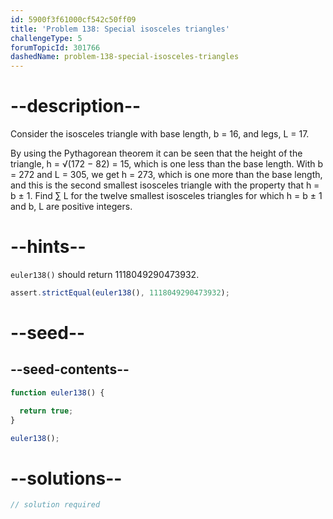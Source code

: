 ```yaml
---
id: 5900f3f61000cf542c50ff09
title: 'Problem 138: Special isosceles triangles'
challengeType: 5
forumTopicId: 301766
dashedName: problem-138-special-isosceles-triangles
---
```


# --description--

Consider the isosceles triangle with base length, b = 16, and legs, L = 17.

By using the Pythagorean theorem it can be seen that the height of the triangle, h = √(172 − 82) = 15, which is one less than the base length. With b = 272 and L = 305, we get h = 273, which is one more than the base length, and this is the second smallest isosceles triangle with the property that h = b ± 1. Find ∑ L for the twelve smallest isosceles triangles for which h = b ± 1 and b, L are positive integers.

# --hints--

`euler138()` should return 1118049290473932.

```js
assert.strictEqual(euler138(), 1118049290473932);
```

# --seed--

## --seed-contents--

```js
function euler138() {

  return true;
}

euler138();
```

# --solutions--

```js
// solution required
```